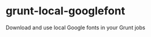 grunt-local-googlefont
======================

Download and use local Google fonts in your Grunt jobs
